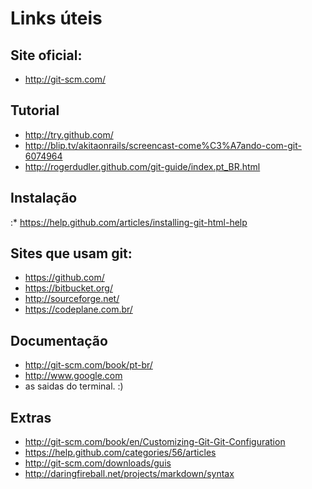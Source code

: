 # Links úteis
## Site oficial:
* http://git-scm.com/
  
## Tutorial
* http://try.github.com/
* http://blip.tv/akitaonrails/screencast-come%C3%A7ando-com-git-6074964
* http://rogerdudler.github.com/git-guide/index.pt_BR.html
  
## Instalação
:* https://help.github.com/articles/installing-git-html-help
  
## Sites que usam git:
* https://github.com/
* https://bitbucket.org/
*	http://sourceforge.net/
* https://codeplane.com.br/
  
## Documentação
* http://git-scm.com/book/pt-br/
* http://www.google.com
* as saidas do terminal. :)
  
## Extras
* http://git-scm.com/book/en/Customizing-Git-Git-Configuration
* https://help.github.com/categories/56/articles
* http://git-scm.com/downloads/guis
* http://daringfireball.net/projects/markdown/syntax

